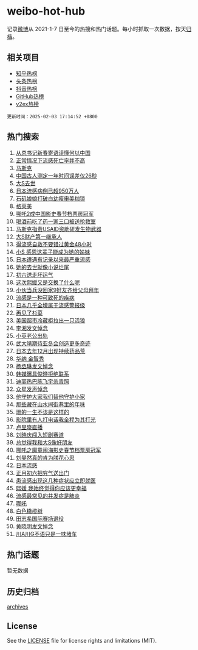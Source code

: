 # weibo-hot-hub

记录[微博](https://www.weibo.com)从 2021-1-7 日至今的热搜和热门话题。每小时抓取一次数据，按天[归档](archives)。

## 相关项目

- [知乎热榜](https://github.com/lonnyzhang423/zhihu-hot-hub)
- [头条热榜](https://github.com/lonnyzhang423/toutiao-hot-hub)
- [抖音热榜](https://github.com/lonnyzhang423/douyin-hot-hub)
- [GitHub热榜](https://github.com/lonnyzhang423/github-hot-hub)
- [v2ex热榜](https://github.com/lonnyzhang423/v2ex-hot-hub)


`更新时间：2025-02-03 17:14:52 +0800`

## 热门搜索

1. [从总书记新春寄语读懂何以中国](https://m.weibo.cn/search?containerid=100103type%3D1%26t%3D10%26q%3D%23%E4%BB%8E%E6%80%BB%E4%B9%A6%E8%AE%B0%E6%96%B0%E6%98%A5%E5%AF%84%E8%AF%AD%E8%AF%BB%E6%87%82%E4%BD%95%E4%BB%A5%E4%B8%AD%E5%9B%BD%23&stream_entry_id=51&isnewpage=1&extparam=seat%3D1%26cate%3D10103%26filter_type%3Drealtimehot%26stream_entry_id%3D51%26q%3D%2523%25E4%25BB%258E%25E6%2580%25BB%25E4%25B9%25A6%25E8%25AE%25B0%25E6%2596%25B0%25E6%2598%25A5%25E5%25AF%2584%25E8%25AF%25AD%25E8%25AF%25BB%25E6%2587%2582%25E4%25BD%2595%25E4%25BB%25A5%25E4%25B8%25AD%25E5%259B%25BD%2523%26dgr%3D0%26pos%3D0%26c_type%3D51%26display_time%3D1738574091%26pre_seqid%3D173857409180001111471137)
1. [正常情况下流感死亡率并不高](https://m.weibo.cn/search?containerid=100103type%3D1%26t%3D10%26q%3D%23%E6%AD%A3%E5%B8%B8%E6%83%85%E5%86%B5%E4%B8%8B%E6%B5%81%E6%84%9F%E6%AD%BB%E4%BA%A1%E7%8E%87%E5%B9%B6%E4%B8%8D%E9%AB%98%23&stream_entry_id=31&isnewpage=1&extparam=seat%3D1%26band_rank%3D1%26filter_type%3Drealtimehot%26q%3D%2523%25E6%25AD%25A3%25E5%25B8%25B8%25E6%2583%2585%25E5%2586%25B5%25E4%25B8%258B%25E6%25B5%2581%25E6%2584%259F%25E6%25AD%25BB%25E4%25BA%25A1%25E7%258E%2587%25E5%25B9%25B6%25E4%25B8%258D%25E9%25AB%2598%2523%26c_type%3D31%26pos%3D0%26cate%3D5001%26flag%3D2%26stream_entry_id%3D31%26dgr%3D0%26realpos%3D1%26lcate%3D5001%26display_time%3D1738574091%26pre_seqid%3D173857409180001111471137)
1. [马斯克](https://m.weibo.cn/search?containerid=100103type%3D1%26t%3D10%26q%3D%E9%A9%AC%E6%96%AF%E5%85%8B&stream_entry_id=31&isnewpage=1&extparam=seat%3D1%26band_rank%3D2%26filter_type%3Drealtimehot%26q%3D%25E9%25A9%25AC%25E6%2596%25AF%25E5%2585%258B%26c_type%3D31%26pos%3D1%26cate%3D5001%26flag%3D0%26stream_entry_id%3D31%26dgr%3D0%26realpos%3D2%26lcate%3D5001%26display_time%3D1738574091%26pre_seqid%3D173857409180001111471137)
1. [中国古人测定一年时间误差仅26秒](https://m.weibo.cn/search?containerid=100103type%3D1%26t%3D10%26q%3D%23%E4%B8%AD%E5%9B%BD%E5%8F%A4%E4%BA%BA%E6%B5%8B%E5%AE%9A%E4%B8%80%E5%B9%B4%E6%97%B6%E9%97%B4%E8%AF%AF%E5%B7%AE%E4%BB%8526%E7%A7%92%23&stream_entry_id=31&isnewpage=1&extparam=seat%3D1%26band_rank%3D3%26filter_type%3Drealtimehot%26q%3D%2523%25E4%25B8%25AD%25E5%259B%25BD%25E5%258F%25A4%25E4%25BA%25BA%25E6%25B5%258B%25E5%25AE%259A%25E4%25B8%2580%25E5%25B9%25B4%25E6%2597%25B6%25E9%2597%25B4%25E8%25AF%25AF%25E5%25B7%25AE%25E4%25BB%258526%25E7%25A7%2592%2523%26c_type%3D31%26pos%3D2%26cate%3D5001%26flag%3D0%26stream_entry_id%3D31%26dgr%3D0%26realpos%3D3%26lcate%3D5001%26display_time%3D1738574091%26pre_seqid%3D173857409180001111471137)
1. [大S去世](https://m.weibo.cn/search?containerid=100103type%3D1%26t%3D10%26q%3D%23%E5%A4%A7S%E5%8E%BB%E4%B8%96%23&stream_entry_id=31&isnewpage=1&extparam=seat%3D1%26band_rank%3D4%26filter_type%3Drealtimehot%26q%3D%2523%25E5%25A4%25A7S%25E5%258E%25BB%25E4%25B8%2596%2523%26c_type%3D31%26pos%3D3%26cate%3D5001%26flag%3D4%26stream_entry_id%3D31%26dgr%3D0%26realpos%3D4%26lcate%3D5001%26display_time%3D1738574091%26pre_seqid%3D173857409180001111471137)
1. [日本流感病例已超950万人](https://m.weibo.cn/search?containerid=100103type%3D1%26t%3D10%26q%3D%23%E6%97%A5%E6%9C%AC%E6%B5%81%E6%84%9F%E7%97%85%E4%BE%8B%E5%B7%B2%E8%B6%85950%E4%B8%87%E4%BA%BA%23&stream_entry_id=31&isnewpage=1&extparam=seat%3D1%26band_rank%3D5%26filter_type%3Drealtimehot%26q%3D%2523%25E6%2597%25A5%25E6%259C%25AC%25E6%25B5%2581%25E6%2584%259F%25E7%2597%2585%25E4%25BE%258B%25E5%25B7%25B2%25E8%25B6%2585950%25E4%25B8%2587%25E4%25BA%25BA%2523%26c_type%3D31%26pos%3D4%26cate%3D5001%26flag%3D0%26stream_entry_id%3D31%26dgr%3D0%26realpos%3D5%26lcate%3D5001%26display_time%3D1738574091%26pre_seqid%3D173857409180001111471137)
1. [石矶娘娘打破白幼瘦审美枷锁](https://m.weibo.cn/search?containerid=100103type%3D1%26t%3D10%26q%3D%23%E7%9F%B3%E7%9F%B6%E5%A8%98%E5%A8%98%E6%89%93%E7%A0%B4%E7%99%BD%E5%B9%BC%E7%98%A6%E5%AE%A1%E7%BE%8E%E6%9E%B7%E9%94%81%23&stream_entry_id=31&isnewpage=1&extparam=seat%3D1%26band_rank%3D6%26filter_type%3Drealtimehot%26q%3D%2523%25E7%259F%25B3%25E7%259F%25B6%25E5%25A8%2598%25E5%25A8%2598%25E6%2589%2593%25E7%25A0%25B4%25E7%2599%25BD%25E5%25B9%25BC%25E7%2598%25A6%25E5%25AE%25A1%25E7%25BE%258E%25E6%259E%25B7%25E9%2594%2581%2523%26c_type%3D31%26pos%3D5%26cate%3D5001%26flag%3D2%26stream_entry_id%3D31%26dgr%3D0%26realpos%3D6%26lcate%3D5001%26display_time%3D1738574091%26pre_seqid%3D173857409180001111471137)
1. [格莱美](https://m.weibo.cn/search?containerid=100103type%3D1%26t%3D10%26q%3D%E6%A0%BC%E8%8E%B1%E7%BE%8E&stream_entry_id=31&isnewpage=1&extparam=seat%3D1%26band_rank%3D7%26filter_type%3Drealtimehot%26q%3D%25E6%25A0%25BC%25E8%258E%25B1%25E7%25BE%258E%26c_type%3D31%26pos%3D6%26cate%3D5001%26flag%3D16%26stream_entry_id%3D31%26dgr%3D0%26realpos%3D7%26lcate%3D5001%26display_time%3D1738574091%26pre_seqid%3D173857409180001111471137)
1. [哪吒2成中国影史春节档票房冠军](https://m.weibo.cn/search?containerid=100103type%3D1%26t%3D10%26q%3D%23%E5%93%AA%E5%90%922%E6%88%90%E4%B8%AD%E5%9B%BD%E5%BD%B1%E5%8F%B2%E6%98%A5%E8%8A%82%E6%A1%A3%E7%A5%A8%E6%88%BF%E5%86%A0%E5%86%9B%23&stream_entry_id=31&isnewpage=1&extparam=seat%3D1%26band_rank%3D8%26filter_type%3Drealtimehot%26q%3D%2523%25E5%2593%25AA%25E5%2590%25922%25E6%2588%2590%25E4%25B8%25AD%25E5%259B%25BD%25E5%25BD%25B1%25E5%258F%25B2%25E6%2598%25A5%25E8%258A%2582%25E6%25A1%25A3%25E7%25A5%25A8%25E6%2588%25BF%25E5%2586%25A0%25E5%2586%259B%2523%26c_type%3D31%26pos%3D7%26cate%3D5001%26flag%3D0%26stream_entry_id%3D31%26dgr%3D0%26realpos%3D8%26lcate%3D5001%26display_time%3D1738574091%26pre_seqid%3D173857409180001111471137)
1. [喝酒前吃了药一家三口被送抢救室](https://m.weibo.cn/search?containerid=100103type%3D1%26t%3D10%26q%3D%23%E5%96%9D%E9%85%92%E5%89%8D%E5%90%83%E4%BA%86%E8%8D%AF%E4%B8%80%E5%AE%B6%E4%B8%89%E5%8F%A3%E8%A2%AB%E9%80%81%E6%8A%A2%E6%95%91%E5%AE%A4%23&stream_entry_id=31&isnewpage=1&extparam=seat%3D1%26band_rank%3D9%26filter_type%3Drealtimehot%26q%3D%2523%25E5%2596%259D%25E9%2585%2592%25E5%2589%258D%25E5%2590%2583%25E4%25BA%2586%25E8%258D%25AF%25E4%25B8%2580%25E5%25AE%25B6%25E4%25B8%2589%25E5%258F%25A3%25E8%25A2%25AB%25E9%2580%2581%25E6%258A%25A2%25E6%2595%2591%25E5%25AE%25A4%2523%26c_type%3D31%26pos%3D8%26cate%3D5001%26flag%3D0%26stream_entry_id%3D31%26dgr%3D0%26realpos%3D9%26lcate%3D5001%26display_time%3D1738574091%26pre_seqid%3D173857409180001111471137)
1. [马斯克指责USAID资助研发生物武器](https://m.weibo.cn/search?containerid=100103type%3D1%26t%3D10%26q%3D%23%E9%A9%AC%E6%96%AF%E5%85%8B%E6%8C%87%E8%B4%A3USAID%E8%B5%84%E5%8A%A9%E7%A0%94%E5%8F%91%E7%94%9F%E7%89%A9%E6%AD%A6%E5%99%A8%23&stream_entry_id=31&isnewpage=1&extparam=seat%3D1%26band_rank%3D10%26filter_type%3Drealtimehot%26q%3D%2523%25E9%25A9%25AC%25E6%2596%25AF%25E5%2585%258B%25E6%258C%2587%25E8%25B4%25A3USAID%25E8%25B5%2584%25E5%258A%25A9%25E7%25A0%2594%25E5%258F%2591%25E7%2594%259F%25E7%2589%25A9%25E6%25AD%25A6%25E5%2599%25A8%2523%26c_type%3D31%26pos%3D9%26cate%3D5001%26flag%3D0%26stream_entry_id%3D31%26dgr%3D0%26realpos%3D10%26lcate%3D5001%26display_time%3D1738574091%26pre_seqid%3D173857409180001111471137)
1. [大S财产第一继承人](https://m.weibo.cn/search?containerid=100103type%3D1%26t%3D10%26q%3D%23%E5%A4%A7S%E8%B4%A2%E4%BA%A7%E7%AC%AC%E4%B8%80%E7%BB%A7%E6%89%BF%E4%BA%BA%23&stream_entry_id=31&isnewpage=1&extparam=seat%3D1%26band_rank%3D11%26filter_type%3Drealtimehot%26q%3D%2523%25E5%25A4%25A7S%25E8%25B4%25A2%25E4%25BA%25A7%25E7%25AC%25AC%25E4%25B8%2580%25E7%25BB%25A7%25E6%2589%25BF%25E4%25BA%25BA%2523%26c_type%3D31%26pos%3D10%26cate%3D5001%26flag%3D1%26stream_entry_id%3D31%26dgr%3D0%26realpos%3D11%26lcate%3D5001%26display_time%3D1738574091%26pre_seqid%3D173857409180001111471137)
1. [得流感自救不要错过黄金48小时](https://m.weibo.cn/search?containerid=100103type%3D1%26t%3D10%26q%3D%23%E5%BE%97%E6%B5%81%E6%84%9F%E8%87%AA%E6%95%91%E4%B8%8D%E8%A6%81%E9%94%99%E8%BF%87%E9%BB%84%E9%87%9148%E5%B0%8F%E6%97%B6%23&stream_entry_id=31&isnewpage=1&extparam=seat%3D1%26band_rank%3D12%26filter_type%3Drealtimehot%26q%3D%2523%25E5%25BE%2597%25E6%25B5%2581%25E6%2584%259F%25E8%2587%25AA%25E6%2595%2591%25E4%25B8%258D%25E8%25A6%2581%25E9%2594%2599%25E8%25BF%2587%25E9%25BB%2584%25E9%2587%259148%25E5%25B0%258F%25E6%2597%25B6%2523%26c_type%3D31%26pos%3D11%26cate%3D5001%26flag%3D0%26stream_entry_id%3D31%26dgr%3D0%26realpos%3D12%26lcate%3D5001%26display_time%3D1738574091%26pre_seqid%3D173857409180001111471137)
1. [小S 感恩这辈子能成为她的姊妹](https://m.weibo.cn/search?containerid=100103type%3D1%26t%3D10%26q%3D%E5%B0%8FS+%E6%84%9F%E6%81%A9%E8%BF%99%E8%BE%88%E5%AD%90%E8%83%BD%E6%88%90%E4%B8%BA%E5%A5%B9%E7%9A%84%E5%A7%8A%E5%A6%B9&stream_entry_id=31&isnewpage=1&extparam=seat%3D1%26band_rank%3D13%26filter_type%3Drealtimehot%26q%3D%25E5%25B0%258FS%2520%25E6%2584%259F%25E6%2581%25A9%25E8%25BF%2599%25E8%25BE%2588%25E5%25AD%2590%25E8%2583%25BD%25E6%2588%2590%25E4%25B8%25BA%25E5%25A5%25B9%25E7%259A%2584%25E5%25A7%258A%25E5%25A6%25B9%26c_type%3D31%26pos%3D12%26cate%3D5001%26flag%3D2%26stream_entry_id%3D31%26dgr%3D0%26realpos%3D13%26lcate%3D5001%26display_time%3D1738574091%26pre_seqid%3D173857409180001111471137)
1. [日本遭遇有记录以来最严重流感](https://m.weibo.cn/search?containerid=100103type%3D1%26t%3D10%26q%3D%23%E6%97%A5%E6%9C%AC%E9%81%AD%E9%81%87%E6%9C%89%E8%AE%B0%E5%BD%95%E4%BB%A5%E6%9D%A5%E6%9C%80%E4%B8%A5%E9%87%8D%E6%B5%81%E6%84%9F%23&stream_entry_id=31&isnewpage=1&extparam=seat%3D1%26band_rank%3D14%26filter_type%3Drealtimehot%26q%3D%2523%25E6%2597%25A5%25E6%259C%25AC%25E9%2581%25AD%25E9%2581%2587%25E6%259C%2589%25E8%25AE%25B0%25E5%25BD%2595%25E4%25BB%25A5%25E6%259D%25A5%25E6%259C%2580%25E4%25B8%25A5%25E9%2587%258D%25E6%25B5%2581%25E6%2584%259F%2523%26c_type%3D31%26pos%3D13%26cate%3D5001%26flag%3D0%26stream_entry_id%3D31%26dgr%3D0%26realpos%3D14%26lcate%3D5001%26display_time%3D1738574091%26pre_seqid%3D173857409180001111471137)
1. [她的去世就像小说烂尾](https://m.weibo.cn/search?containerid=100103type%3D1%26t%3D10%26q%3D%23%E5%A5%B9%E7%9A%84%E5%8E%BB%E4%B8%96%E5%B0%B1%E5%83%8F%E5%B0%8F%E8%AF%B4%E7%83%82%E5%B0%BE%23&stream_entry_id=31&isnewpage=1&extparam=seat%3D1%26band_rank%3D15%26filter_type%3Drealtimehot%26q%3D%2523%25E5%25A5%25B9%25E7%259A%2584%25E5%258E%25BB%25E4%25B8%2596%25E5%25B0%25B1%25E5%2583%258F%25E5%25B0%258F%25E8%25AF%25B4%25E7%2583%2582%25E5%25B0%25BE%2523%26c_type%3D31%26pos%3D14%26cate%3D5001%26flag%3D1%26stream_entry_id%3D31%26dgr%3D0%26realpos%3D15%26lcate%3D5001%26display_time%3D1738574091%26pre_seqid%3D173857409180001111471137)
1. [初六送走坏运气](https://m.weibo.cn/search?containerid=100103type%3D1%26t%3D10%26q%3D%23%E5%88%9D%E5%85%AD%E9%80%81%E8%B5%B0%E5%9D%8F%E8%BF%90%E6%B0%94%23&stream_entry_id=31&isnewpage=1&extparam=seat%3D1%26band_rank%3D16%26filter_type%3Drealtimehot%26q%3D%2523%25E5%2588%259D%25E5%2585%25AD%25E9%2580%2581%25E8%25B5%25B0%25E5%259D%258F%25E8%25BF%2590%25E6%25B0%2594%2523%26c_type%3D31%26pos%3D15%26cate%3D5001%26flag%3D0%26stream_entry_id%3D31%26dgr%3D0%26realpos%3D16%26lcate%3D5001%26display_time%3D1738574091%26pre_seqid%3D173857409180001111471137)
1. [这次熙媛又是交换了什么呢](https://m.weibo.cn/search?containerid=100103type%3D1%26t%3D10%26q%3D%23%E8%BF%99%E6%AC%A1%E7%86%99%E5%AA%9B%E5%8F%88%E6%98%AF%E4%BA%A4%E6%8D%A2%E4%BA%86%E4%BB%80%E4%B9%88%E5%91%A2%23&stream_entry_id=31&isnewpage=1&extparam=seat%3D1%26band_rank%3D17%26filter_type%3Drealtimehot%26q%3D%2523%25E8%25BF%2599%25E6%25AC%25A1%25E7%2586%2599%25E5%25AA%259B%25E5%258F%2588%25E6%2598%25AF%25E4%25BA%25A4%25E6%258D%25A2%25E4%25BA%2586%25E4%25BB%2580%25E4%25B9%2588%25E5%2591%25A2%2523%26c_type%3D31%26pos%3D16%26cate%3D5001%26flag%3D2%26stream_entry_id%3D31%26dgr%3D0%26realpos%3D17%26lcate%3D5001%26display_time%3D1738574091%26pre_seqid%3D173857409180001111471137)
1. [小伙当兵没回家9好友齐给父母拜年](https://m.weibo.cn/search?containerid=100103type%3D1%26t%3D10%26q%3D%23%E5%B0%8F%E4%BC%99%E5%BD%93%E5%85%B5%E6%B2%A1%E5%9B%9E%E5%AE%B69%E5%A5%BD%E5%8F%8B%E9%BD%90%E7%BB%99%E7%88%B6%E6%AF%8D%E6%8B%9C%E5%B9%B4%23&stream_entry_id=31&isnewpage=1&extparam=seat%3D1%26band_rank%3D18%26filter_type%3Drealtimehot%26q%3D%2523%25E5%25B0%258F%25E4%25BC%2599%25E5%25BD%2593%25E5%2585%25B5%25E6%25B2%25A1%25E5%259B%259E%25E5%25AE%25B69%25E5%25A5%25BD%25E5%258F%258B%25E9%25BD%2590%25E7%25BB%2599%25E7%2588%25B6%25E6%25AF%258D%25E6%258B%259C%25E5%25B9%25B4%2523%26c_type%3D31%26pos%3D17%26cate%3D5001%26flag%3D1%26stream_entry_id%3D31%26dgr%3D0%26realpos%3D18%26lcate%3D5001%26display_time%3D1738574091%26pre_seqid%3D173857409180001111471137)
1. [流感是一种可致死的疾病](https://m.weibo.cn/search?containerid=100103type%3D1%26t%3D10%26q%3D%23%E6%B5%81%E6%84%9F%E6%98%AF%E4%B8%80%E7%A7%8D%E5%8F%AF%E8%87%B4%E6%AD%BB%E7%9A%84%E7%96%BE%E7%97%85%23&stream_entry_id=31&isnewpage=1&extparam=seat%3D1%26band_rank%3D19%26filter_type%3Drealtimehot%26q%3D%2523%25E6%25B5%2581%25E6%2584%259F%25E6%2598%25AF%25E4%25B8%2580%25E7%25A7%258D%25E5%258F%25AF%25E8%2587%25B4%25E6%25AD%25BB%25E7%259A%2584%25E7%2596%25BE%25E7%2597%2585%2523%26c_type%3D31%26pos%3D18%26cate%3D5001%26flag%3D0%26stream_entry_id%3D31%26dgr%3D0%26realpos%3D19%26lcate%3D5001%26display_time%3D1738574091%26pre_seqid%3D173857409180001111471137)
1. [日本几乎全境属于流感警报级](https://m.weibo.cn/search?containerid=100103type%3D1%26t%3D10%26q%3D%23%E6%97%A5%E6%9C%AC%E5%87%A0%E4%B9%8E%E5%85%A8%E5%A2%83%E5%B1%9E%E4%BA%8E%E6%B5%81%E6%84%9F%E8%AD%A6%E6%8A%A5%E7%BA%A7%23&stream_entry_id=31&isnewpage=1&extparam=seat%3D1%26band_rank%3D20%26filter_type%3Drealtimehot%26q%3D%2523%25E6%2597%25A5%25E6%259C%25AC%25E5%2587%25A0%25E4%25B9%258E%25E5%2585%25A8%25E5%25A2%2583%25E5%25B1%259E%25E4%25BA%258E%25E6%25B5%2581%25E6%2584%259F%25E8%25AD%25A6%25E6%258A%25A5%25E7%25BA%25A7%2523%26c_type%3D31%26pos%3D19%26cate%3D5001%26flag%3D1%26stream_entry_id%3D31%26dgr%3D0%26realpos%3D20%26lcate%3D5001%26display_time%3D1738574091%26pre_seqid%3D173857409180001111471137)
1. [再见了杉菜](https://m.weibo.cn/search?containerid=100103type%3D1%26t%3D10%26q%3D%23%E5%86%8D%E8%A7%81%E4%BA%86%E6%9D%89%E8%8F%9C%23&stream_entry_id=31&isnewpage=1&extparam=seat%3D1%26band_rank%3D21%26filter_type%3Drealtimehot%26q%3D%2523%25E5%2586%258D%25E8%25A7%2581%25E4%25BA%2586%25E6%259D%2589%25E8%258F%259C%2523%26c_type%3D31%26pos%3D20%26cate%3D5001%26flag%3D0%26stream_entry_id%3D31%26dgr%3D0%26realpos%3D21%26lcate%3D5001%26display_time%3D1738574091%26pre_seqid%3D173857409180001111471137)
1. [美国超市冷藏柜拉出一只活狼](https://m.weibo.cn/search?containerid=100103type%3D1%26t%3D10%26q%3D%23%E7%BE%8E%E5%9B%BD%E8%B6%85%E5%B8%82%E5%86%B7%E8%97%8F%E6%9F%9C%E6%8B%89%E5%87%BA%E4%B8%80%E5%8F%AA%E6%B4%BB%E7%8B%BC%23&stream_entry_id=31&isnewpage=1&extparam=seat%3D1%26band_rank%3D22%26filter_type%3Drealtimehot%26q%3D%2523%25E7%25BE%258E%25E5%259B%25BD%25E8%25B6%2585%25E5%25B8%2582%25E5%2586%25B7%25E8%2597%258F%25E6%259F%259C%25E6%258B%2589%25E5%2587%25BA%25E4%25B8%2580%25E5%258F%25AA%25E6%25B4%25BB%25E7%258B%25BC%2523%26c_type%3D31%26pos%3D21%26cate%3D5001%26flag%3D1%26stream_entry_id%3D31%26dgr%3D0%26realpos%3D22%26lcate%3D5001%26display_time%3D1738574091%26pre_seqid%3D173857409180001111471137)
1. [李湘发文悼念](https://m.weibo.cn/search?containerid=100103type%3D1%26t%3D10%26q%3D%23%E6%9D%8E%E6%B9%98%E5%8F%91%E6%96%87%E6%82%BC%E5%BF%B5%23&stream_entry_id=31&isnewpage=1&extparam=seat%3D1%26band_rank%3D23%26filter_type%3Drealtimehot%26q%3D%2523%25E6%259D%258E%25E6%25B9%2598%25E5%258F%2591%25E6%2596%2587%25E6%2582%25BC%25E5%25BF%25B5%2523%26c_type%3D31%26pos%3D22%26cate%3D5001%26flag%3D0%26stream_entry_id%3D31%26dgr%3D0%26realpos%3D23%26lcate%3D5001%26display_time%3D1738574091%26pre_seqid%3D173857409180001111471137)
1. [小英老公出轨](https://m.weibo.cn/search?containerid=100103type%3D1%26t%3D10%26q%3D%23%E5%B0%8F%E8%8B%B1%E8%80%81%E5%85%AC%E5%87%BA%E8%BD%A8%23&stream_entry_id=31&isnewpage=1&extparam=seat%3D1%26band_rank%3D24%26filter_type%3Drealtimehot%26q%3D%2523%25E5%25B0%258F%25E8%258B%25B1%25E8%2580%2581%25E5%2585%25AC%25E5%2587%25BA%25E8%25BD%25A8%2523%26c_type%3D31%26pos%3D23%26cate%3D5001%26flag%3D0%26stream_entry_id%3D31%26dgr%3D0%26realpos%3D24%26lcate%3D5001%26display_time%3D1738574091%26pre_seqid%3D173857409180001111471137)
1. [武大靖期待亚冬会创造更多奇迹](https://m.weibo.cn/search?containerid=100103type%3D1%26t%3D10%26q%3D%23%E6%AD%A6%E5%A4%A7%E9%9D%96%E6%9C%9F%E5%BE%85%E4%BA%9A%E5%86%AC%E4%BC%9A%E5%88%9B%E9%80%A0%E6%9B%B4%E5%A4%9A%E5%A5%87%E8%BF%B9%23&stream_entry_id=31&isnewpage=1&extparam=seat%3D1%26band_rank%3D25%26filter_type%3Drealtimehot%26q%3D%2523%25E6%25AD%25A6%25E5%25A4%25A7%25E9%259D%2596%25E6%259C%259F%25E5%25BE%2585%25E4%25BA%259A%25E5%2586%25AC%25E4%25BC%259A%25E5%2588%259B%25E9%2580%25A0%25E6%259B%25B4%25E5%25A4%259A%25E5%25A5%2587%25E8%25BF%25B9%2523%26c_type%3D31%26pos%3D24%26cate%3D5001%26flag%3D1%26stream_entry_id%3D31%26dgr%3D0%26realpos%3D25%26lcate%3D5001%26display_time%3D1738574091%26pre_seqid%3D173857409180001111471137)
1. [日本去年12月出现持续药品荒](https://m.weibo.cn/search?containerid=100103type%3D1%26t%3D10%26q%3D%23%E6%97%A5%E6%9C%AC%E5%8E%BB%E5%B9%B412%E6%9C%88%E5%87%BA%E7%8E%B0%E6%8C%81%E7%BB%AD%E8%8D%AF%E5%93%81%E8%8D%92%23&stream_entry_id=31&isnewpage=1&extparam=seat%3D1%26band_rank%3D26%26filter_type%3Drealtimehot%26q%3D%2523%25E6%2597%25A5%25E6%259C%25AC%25E5%258E%25BB%25E5%25B9%25B412%25E6%259C%2588%25E5%2587%25BA%25E7%258E%25B0%25E6%258C%2581%25E7%25BB%25AD%25E8%258D%25AF%25E5%2593%2581%25E8%258D%2592%2523%26c_type%3D31%26pos%3D25%26cate%3D5001%26flag%3D1%26stream_entry_id%3D31%26dgr%3D0%26realpos%3D26%26lcate%3D5001%26display_time%3D1738574091%26pre_seqid%3D173857409180001111471137)
1. [华纳 金智秀](https://m.weibo.cn/search?containerid=100103type%3D1%26t%3D10%26q%3D%E5%8D%8E%E7%BA%B3+%E9%87%91%E6%99%BA%E7%A7%80&stream_entry_id=31&isnewpage=1&extparam=seat%3D1%26band_rank%3D27%26filter_type%3Drealtimehot%26q%3D%25E5%258D%258E%25E7%25BA%25B3%2520%25E9%2587%2591%25E6%2599%25BA%25E7%25A7%2580%26c_type%3D31%26pos%3D26%26cate%3D5001%26flag%3D1%26stream_entry_id%3D31%26dgr%3D0%26realpos%3D27%26lcate%3D5001%26display_time%3D1738574091%26pre_seqid%3D173857409180001111471137)
1. [杨丞琳发文悼念](https://m.weibo.cn/search?containerid=100103type%3D1%26t%3D10%26q%3D%23%E6%9D%A8%E4%B8%9E%E7%90%B3%E5%8F%91%E6%96%87%E6%82%BC%E5%BF%B5%23&stream_entry_id=31&isnewpage=1&extparam=seat%3D1%26band_rank%3D28%26filter_type%3Drealtimehot%26q%3D%2523%25E6%259D%25A8%25E4%25B8%259E%25E7%2590%25B3%25E5%258F%2591%25E6%2596%2587%25E6%2582%25BC%25E5%25BF%25B5%2523%26c_type%3D31%26pos%3D27%26cate%3D5001%26flag%3D0%26stream_entry_id%3D31%26dgr%3D0%26realpos%3D28%26lcate%3D5001%26display_time%3D1738574091%26pre_seqid%3D173857409180001111471137)
1. [韩媒曝具俊晔拒绝联系](https://m.weibo.cn/search?containerid=100103type%3D1%26t%3D10%26q%3D%23%E9%9F%A9%E5%AA%92%E6%9B%9D%E5%85%B7%E4%BF%8A%E6%99%94%E6%8B%92%E7%BB%9D%E8%81%94%E7%B3%BB%23&stream_entry_id=31&isnewpage=1&extparam=seat%3D1%26band_rank%3D29%26filter_type%3Drealtimehot%26q%3D%2523%25E9%259F%25A9%25E5%25AA%2592%25E6%259B%259D%25E5%2585%25B7%25E4%25BF%258A%25E6%2599%2594%25E6%258B%2592%25E7%25BB%259D%25E8%2581%2594%25E7%25B3%25BB%2523%26c_type%3D31%26pos%3D28%26cate%3D5001%26flag%3D0%26stream_entry_id%3D31%26dgr%3D0%26realpos%3D29%26lcate%3D5001%26display_time%3D1738574091%26pre_seqid%3D173857409180001111471137)
1. [迪丽热巴陈飞宇杀青照](https://m.weibo.cn/search?containerid=100103type%3D1%26t%3D10%26q%3D%23%E8%BF%AA%E4%B8%BD%E7%83%AD%E5%B7%B4%E9%99%88%E9%A3%9E%E5%AE%87%E6%9D%80%E9%9D%92%E7%85%A7%23&stream_entry_id=31&isnewpage=1&extparam=seat%3D1%26band_rank%3D30%26filter_type%3Drealtimehot%26q%3D%2523%25E8%25BF%25AA%25E4%25B8%25BD%25E7%2583%25AD%25E5%25B7%25B4%25E9%2599%2588%25E9%25A3%259E%25E5%25AE%2587%25E6%259D%2580%25E9%259D%2592%25E7%2585%25A7%2523%26c_type%3D31%26pos%3D29%26cate%3D5001%26flag%3D1%26stream_entry_id%3D31%26dgr%3D0%26realpos%3D30%26lcate%3D5001%26display_time%3D1738574091%26pre_seqid%3D173857409180001111471137)
1. [众星发声悼念](https://m.weibo.cn/search?containerid=100103type%3D1%26t%3D10%26q%3D%E4%BC%97%E6%98%9F%E5%8F%91%E5%A3%B0%E6%82%BC%E5%BF%B5&stream_entry_id=31&isnewpage=1&extparam=seat%3D1%26band_rank%3D31%26filter_type%3Drealtimehot%26q%3D%25E4%25BC%2597%25E6%2598%259F%25E5%258F%2591%25E5%25A3%25B0%25E6%2582%25BC%25E5%25BF%25B5%26c_type%3D31%26pos%3D30%26cate%3D5001%26flag%3D0%26stream_entry_id%3D31%26dgr%3D0%26realpos%3D31%26lcate%3D5001%26display_time%3D1738574091%26pre_seqid%3D173857409180001111471137)
1. [他守护大家我们替他守护小家](https://m.weibo.cn/search?containerid=100103type%3D1%26t%3D10%26q%3D%23%E4%BB%96%E5%AE%88%E6%8A%A4%E5%A4%A7%E5%AE%B6%E6%88%91%E4%BB%AC%E6%9B%BF%E4%BB%96%E5%AE%88%E6%8A%A4%E5%B0%8F%E5%AE%B6%23&stream_entry_id=31&isnewpage=1&extparam=seat%3D1%26band_rank%3D32%26filter_type%3Drealtimehot%26q%3D%2523%25E4%25BB%2596%25E5%25AE%2588%25E6%258A%25A4%25E5%25A4%25A7%25E5%25AE%25B6%25E6%2588%2591%25E4%25BB%25AC%25E6%259B%25BF%25E4%25BB%2596%25E5%25AE%2588%25E6%258A%25A4%25E5%25B0%258F%25E5%25AE%25B6%2523%26c_type%3D31%26pos%3D31%26cate%3D5001%26flag%3D1%26stream_entry_id%3D31%26dgr%3D0%26realpos%3D32%26lcate%3D5001%26display_time%3D1738574091%26pre_seqid%3D173857409180001111471137)
1. [那些藏在山水间街巷里的年味](https://m.weibo.cn/search?containerid=100103type%3D1%26t%3D10%26q%3D%23%E9%82%A3%E4%BA%9B%E8%97%8F%E5%9C%A8%E5%B1%B1%E6%B0%B4%E9%97%B4%E8%A1%97%E5%B7%B7%E9%87%8C%E7%9A%84%E5%B9%B4%E5%91%B3%23&stream_entry_id=31&isnewpage=1&extparam=seat%3D1%26band_rank%3D33%26filter_type%3Drealtimehot%26q%3D%2523%25E9%2582%25A3%25E4%25BA%259B%25E8%2597%258F%25E5%259C%25A8%25E5%25B1%25B1%25E6%25B0%25B4%25E9%2597%25B4%25E8%25A1%2597%25E5%25B7%25B7%25E9%2587%258C%25E7%259A%2584%25E5%25B9%25B4%25E5%2591%25B3%2523%26c_type%3D31%26pos%3D32%26cate%3D5001%26flag%3D1%26stream_entry_id%3D31%26dgr%3D0%26realpos%3D33%26lcate%3D5001%26display_time%3D1738574091%26pre_seqid%3D173857409180001111471137)
1. [珊的一生不该是这样的](https://m.weibo.cn/search?containerid=100103type%3D1%26t%3D10%26q%3D%E7%8F%8A%E7%9A%84%E4%B8%80%E7%94%9F%E4%B8%8D%E8%AF%A5%E6%98%AF%E8%BF%99%E6%A0%B7%E7%9A%84&stream_entry_id=31&isnewpage=1&extparam=seat%3D1%26band_rank%3D34%26filter_type%3Drealtimehot%26q%3D%25E7%258F%258A%25E7%259A%2584%25E4%25B8%2580%25E7%2594%259F%25E4%25B8%258D%25E8%25AF%25A5%25E6%2598%25AF%25E8%25BF%2599%25E6%25A0%25B7%25E7%259A%2584%26c_type%3D31%26pos%3D33%26cate%3D5001%26flag%3D0%26stream_entry_id%3D31%26dgr%3D0%26realpos%3D34%26lcate%3D5001%26display_time%3D1738574091%26pre_seqid%3D173857409180001111471137)
1. [影院里有人打电话我全程为其打光](https://m.weibo.cn/search?containerid=100103type%3D1%26t%3D10%26q%3D%23%E5%BD%B1%E9%99%A2%E9%87%8C%E6%9C%89%E4%BA%BA%E6%89%93%E7%94%B5%E8%AF%9D%E6%88%91%E5%85%A8%E7%A8%8B%E4%B8%BA%E5%85%B6%E6%89%93%E5%85%89%23&stream_entry_id=31&isnewpage=1&extparam=seat%3D1%26band_rank%3D35%26filter_type%3Drealtimehot%26q%3D%2523%25E5%25BD%25B1%25E9%2599%25A2%25E9%2587%258C%25E6%259C%2589%25E4%25BA%25BA%25E6%2589%2593%25E7%2594%25B5%25E8%25AF%259D%25E6%2588%2591%25E5%2585%25A8%25E7%25A8%258B%25E4%25B8%25BA%25E5%2585%25B6%25E6%2589%2593%25E5%2585%2589%2523%26c_type%3D31%26pos%3D34%26cate%3D5001%26flag%3D1%26stream_entry_id%3D31%26dgr%3D0%26realpos%3D35%26lcate%3D5001%26display_time%3D1738574091%26pre_seqid%3D173857409180001111471137)
1. [卢昱晓直播](https://m.weibo.cn/search?containerid=100103type%3D1%26t%3D10%26q%3D%E5%8D%A2%E6%98%B1%E6%99%93%E7%9B%B4%E6%92%AD&stream_entry_id=31&isnewpage=1&extparam=seat%3D1%26band_rank%3D36%26filter_type%3Drealtimehot%26q%3D%25E5%258D%25A2%25E6%2598%25B1%25E6%2599%2593%25E7%259B%25B4%25E6%2592%25AD%26c_type%3D31%26pos%3D35%26cate%3D5001%26flag%3D1%26stream_entry_id%3D31%26dgr%3D0%26realpos%3D36%26lcate%3D5001%26display_time%3D1738574091%26pre_seqid%3D173857409180001111471137)
1. [刘晓庆闯入短剧赛道](https://m.weibo.cn/search?containerid=100103type%3D1%26t%3D10%26q%3D%E5%88%98%E6%99%93%E5%BA%86%E9%97%AF%E5%85%A5%E7%9F%AD%E5%89%A7%E8%B5%9B%E9%81%93&stream_entry_id=31&isnewpage=1&extparam=seat%3D1%26band_rank%3D37%26filter_type%3Drealtimehot%26q%3D%25E5%2588%2598%25E6%2599%2593%25E5%25BA%2586%25E9%2597%25AF%25E5%2585%25A5%25E7%259F%25AD%25E5%2589%25A7%25E8%25B5%259B%25E9%2581%2593%26c_type%3D31%26pos%3D36%26cate%3D5001%26flag%3D1%26stream_entry_id%3D31%26dgr%3D0%26realpos%3D37%26lcate%3D5001%26display_time%3D1738574091%26pre_seqid%3D173857409180001111471137)
1. [总觉得我和大S像好朋友](https://m.weibo.cn/search?containerid=100103type%3D1%26t%3D10%26q%3D%E6%80%BB%E8%A7%89%E5%BE%97%E6%88%91%E5%92%8C%E5%A4%A7S%E5%83%8F%E5%A5%BD%E6%9C%8B%E5%8F%8B&stream_entry_id=31&isnewpage=1&extparam=seat%3D1%26band_rank%3D38%26filter_type%3Drealtimehot%26q%3D%25E6%2580%25BB%25E8%25A7%2589%25E5%25BE%2597%25E6%2588%2591%25E5%2592%258C%25E5%25A4%25A7S%25E5%2583%258F%25E5%25A5%25BD%25E6%259C%258B%25E5%258F%258B%26c_type%3D31%26pos%3D37%26cate%3D5001%26flag%3D0%26stream_entry_id%3D31%26dgr%3D0%26realpos%3D38%26lcate%3D5001%26display_time%3D1738574091%26pre_seqid%3D173857409180001111471137)
1. [哪吒之魔童闹海影史春节档票房冠军](https://m.weibo.cn/search?containerid=100103type%3D1%26t%3D10%26q%3D%23%E5%93%AA%E5%90%92%E4%B9%8B%E9%AD%94%E7%AB%A5%E9%97%B9%E6%B5%B7%E5%BD%B1%E5%8F%B2%E6%98%A5%E8%8A%82%E6%A1%A3%E7%A5%A8%E6%88%BF%E5%86%A0%E5%86%9B%23&stream_entry_id=31&isnewpage=1&extparam=seat%3D1%26band_rank%3D39%26filter_type%3Drealtimehot%26q%3D%2523%25E5%2593%25AA%25E5%2590%2592%25E4%25B9%258B%25E9%25AD%2594%25E7%25AB%25A5%25E9%2597%25B9%25E6%25B5%25B7%25E5%25BD%25B1%25E5%258F%25B2%25E6%2598%25A5%25E8%258A%2582%25E6%25A1%25A3%25E7%25A5%25A8%25E6%2588%25BF%25E5%2586%25A0%25E5%2586%259B%2523%26c_type%3D31%26pos%3D38%26cate%3D5001%26flag%3D0%26stream_entry_id%3D31%26dgr%3D0%26realpos%3D39%26lcate%3D5001%26display_time%3D1738574091%26pre_seqid%3D173857409180001111471137)
1. [刘昊然真的肯为朕花心思](https://m.weibo.cn/search?containerid=100103type%3D1%26t%3D10%26q%3D%E5%88%98%E6%98%8A%E7%84%B6%E7%9C%9F%E7%9A%84%E8%82%AF%E4%B8%BA%E6%9C%95%E8%8A%B1%E5%BF%83%E6%80%9D&stream_entry_id=31&isnewpage=1&extparam=seat%3D1%26band_rank%3D40%26filter_type%3Drealtimehot%26q%3D%25E5%2588%2598%25E6%2598%258A%25E7%2584%25B6%25E7%259C%259F%25E7%259A%2584%25E8%2582%25AF%25E4%25B8%25BA%25E6%259C%2595%25E8%258A%25B1%25E5%25BF%2583%25E6%2580%259D%26c_type%3D31%26pos%3D39%26cate%3D5001%26flag%3D1%26stream_entry_id%3D31%26dgr%3D0%26realpos%3D40%26lcate%3D5001%26display_time%3D1738574091%26pre_seqid%3D173857409180001111471137)
1. [日本流感](https://m.weibo.cn/search?containerid=100103type%3D1%26t%3D10%26q%3D%E6%97%A5%E6%9C%AC%E6%B5%81%E6%84%9F&stream_entry_id=31&isnewpage=1&extparam=seat%3D1%26band_rank%3D41%26filter_type%3Drealtimehot%26q%3D%25E6%2597%25A5%25E6%259C%25AC%25E6%25B5%2581%25E6%2584%259F%26c_type%3D31%26pos%3D40%26cate%3D5001%26flag%3D0%26stream_entry_id%3D31%26dgr%3D0%26realpos%3D41%26lcate%3D5001%26display_time%3D1738574091%26pre_seqid%3D173857409180001111471137)
1. [正月初六把穷气送出门](https://m.weibo.cn/search?containerid=100103type%3D1%26t%3D10%26q%3D%23%E6%AD%A3%E6%9C%88%E5%88%9D%E5%85%AD%E6%8A%8A%E7%A9%B7%E6%B0%94%E9%80%81%E5%87%BA%E9%97%A8%23&stream_entry_id=31&isnewpage=1&extparam=seat%3D1%26band_rank%3D42%26filter_type%3Drealtimehot%26q%3D%2523%25E6%25AD%25A3%25E6%259C%2588%25E5%2588%259D%25E5%2585%25AD%25E6%258A%258A%25E7%25A9%25B7%25E6%25B0%2594%25E9%2580%2581%25E5%2587%25BA%25E9%2597%25A8%2523%26c_type%3D31%26pos%3D41%26cate%3D5001%26flag%3D0%26stream_entry_id%3D31%26dgr%3D0%26realpos%3D42%26lcate%3D5001%26display_time%3D1738574091%26pre_seqid%3D173857409180001111471137)
1. [患流感出现这几种症状应立即就医](https://m.weibo.cn/search?containerid=100103type%3D1%26t%3D10%26q%3D%23%E6%82%A3%E6%B5%81%E6%84%9F%E5%87%BA%E7%8E%B0%E8%BF%99%E5%87%A0%E7%A7%8D%E7%97%87%E7%8A%B6%E5%BA%94%E7%AB%8B%E5%8D%B3%E5%B0%B1%E5%8C%BB%23&stream_entry_id=31&isnewpage=1&extparam=seat%3D1%26band_rank%3D43%26filter_type%3Drealtimehot%26q%3D%2523%25E6%2582%25A3%25E6%25B5%2581%25E6%2584%259F%25E5%2587%25BA%25E7%258E%25B0%25E8%25BF%2599%25E5%2587%25A0%25E7%25A7%258D%25E7%2597%2587%25E7%258A%25B6%25E5%25BA%2594%25E7%25AB%258B%25E5%258D%25B3%25E5%25B0%25B1%25E5%258C%25BB%2523%26c_type%3D31%26pos%3D42%26cate%3D5001%26flag%3D1%26stream_entry_id%3D31%26dgr%3D0%26realpos%3D43%26lcate%3D5001%26display_time%3D1738574091%26pre_seqid%3D173857409180001111471137)
1. [熙媛 我始终觉得你应该更幸福](https://m.weibo.cn/search?containerid=100103type%3D1%26t%3D10%26q%3D%E7%86%99%E5%AA%9B+%E6%88%91%E5%A7%8B%E7%BB%88%E8%A7%89%E5%BE%97%E4%BD%A0%E5%BA%94%E8%AF%A5%E6%9B%B4%E5%B9%B8%E7%A6%8F&stream_entry_id=31&isnewpage=1&extparam=seat%3D1%26band_rank%3D44%26filter_type%3Drealtimehot%26q%3D%25E7%2586%2599%25E5%25AA%259B%2520%25E6%2588%2591%25E5%25A7%258B%25E7%25BB%2588%25E8%25A7%2589%25E5%25BE%2597%25E4%25BD%25A0%25E5%25BA%2594%25E8%25AF%25A5%25E6%259B%25B4%25E5%25B9%25B8%25E7%25A6%258F%26c_type%3D31%26pos%3D43%26cate%3D5001%26flag%3D0%26stream_entry_id%3D31%26dgr%3D0%26realpos%3D44%26lcate%3D5001%26display_time%3D1738574091%26pre_seqid%3D173857409180001111471137)
1. [流感最常见的并发症是肺炎](https://m.weibo.cn/search?containerid=100103type%3D1%26t%3D10%26q%3D%23%E6%B5%81%E6%84%9F%E6%9C%80%E5%B8%B8%E8%A7%81%E7%9A%84%E5%B9%B6%E5%8F%91%E7%97%87%E6%98%AF%E8%82%BA%E7%82%8E%23&stream_entry_id=31&isnewpage=1&extparam=seat%3D1%26band_rank%3D45%26filter_type%3Drealtimehot%26q%3D%2523%25E6%25B5%2581%25E6%2584%259F%25E6%259C%2580%25E5%25B8%25B8%25E8%25A7%2581%25E7%259A%2584%25E5%25B9%25B6%25E5%258F%2591%25E7%2597%2587%25E6%2598%25AF%25E8%2582%25BA%25E7%2582%258E%2523%26c_type%3D31%26pos%3D44%26cate%3D5001%26flag%3D0%26stream_entry_id%3D31%26dgr%3D0%26realpos%3D45%26lcate%3D5001%26display_time%3D1738574091%26pre_seqid%3D173857409180001111471137)
1. [哪吒](https://m.weibo.cn/search?containerid=100103type%3D1%26t%3D10%26q%3D%E5%93%AA%E5%90%92&stream_entry_id=31&isnewpage=1&extparam=seat%3D1%26band_rank%3D46%26filter_type%3Drealtimehot%26q%3D%25E5%2593%25AA%25E5%2590%2592%26c_type%3D31%26pos%3D45%26cate%3D5001%26flag%3D0%26stream_entry_id%3D31%26dgr%3D0%26realpos%3D46%26lcate%3D5001%26display_time%3D1738574091%26pre_seqid%3D173857409180001111471137)
1. [白色橄榄树](https://m.weibo.cn/search?containerid=100103type%3D1%26t%3D10%26q%3D%E7%99%BD%E8%89%B2%E6%A9%84%E6%A6%84%E6%A0%91&stream_entry_id=31&isnewpage=1&extparam=seat%3D1%26band_rank%3D47%26filter_type%3Drealtimehot%26q%3D%25E7%2599%25BD%25E8%2589%25B2%25E6%25A9%2584%25E6%25A6%2584%25E6%25A0%2591%26c_type%3D31%26pos%3D46%26cate%3D5001%26flag%3D1%26stream_entry_id%3D31%26dgr%3D0%26realpos%3D47%26lcate%3D5001%26display_time%3D1738574091%26pre_seqid%3D173857409180001111471137)
1. [田志希国际赛场退役](https://m.weibo.cn/search?containerid=100103type%3D1%26t%3D10%26q%3D%23%E7%94%B0%E5%BF%97%E5%B8%8C%E5%9B%BD%E9%99%85%E8%B5%9B%E5%9C%BA%E9%80%80%E5%BD%B9%23&stream_entry_id=31&isnewpage=1&extparam=seat%3D1%26band_rank%3D48%26filter_type%3Drealtimehot%26q%3D%2523%25E7%2594%25B0%25E5%25BF%2597%25E5%25B8%258C%25E5%259B%25BD%25E9%2599%2585%25E8%25B5%259B%25E5%259C%25BA%25E9%2580%2580%25E5%25BD%25B9%2523%26c_type%3D31%26pos%3D47%26cate%3D5001%26flag%3D0%26stream_entry_id%3D31%26dgr%3D0%26realpos%3D48%26lcate%3D5001%26display_time%3D1738574091%26pre_seqid%3D173857409180001111471137)
1. [黄晓明发文悼念](https://m.weibo.cn/search?containerid=100103type%3D1%26t%3D10%26q%3D%23%E9%BB%84%E6%99%93%E6%98%8E%E5%8F%91%E6%96%87%E6%82%BC%E5%BF%B5%23&stream_entry_id=31&isnewpage=1&extparam=seat%3D1%26band_rank%3D49%26filter_type%3Drealtimehot%26q%3D%2523%25E9%25BB%2584%25E6%2599%2593%25E6%2598%258E%25E5%258F%2591%25E6%2596%2587%25E6%2582%25BC%25E5%25BF%25B5%2523%26c_type%3D31%26pos%3D48%26cate%3D5001%26flag%3D0%26stream_entry_id%3D31%26dgr%3D0%26realpos%3D49%26lcate%3D5001%26display_time%3D1738574091%26pre_seqid%3D173857409180001111471137)
1. [川A川G不语只是一味堵车](https://m.weibo.cn/search?containerid=100103type%3D1%26t%3D10%26q%3D%E5%B7%9DA%E5%B7%9DG%E4%B8%8D%E8%AF%AD%E5%8F%AA%E6%98%AF%E4%B8%80%E5%91%B3%E5%A0%B5%E8%BD%A6&stream_entry_id=31&isnewpage=1&extparam=seat%3D1%26band_rank%3D50%26filter_type%3Drealtimehot%26q%3D%25E5%25B7%259DA%25E5%25B7%259DG%25E4%25B8%258D%25E8%25AF%25AD%25E5%258F%25AA%25E6%2598%25AF%25E4%25B8%2580%25E5%2591%25B3%25E5%25A0%25B5%25E8%25BD%25A6%26c_type%3D31%26pos%3D49%26cate%3D5001%26flag%3D1%26stream_entry_id%3D31%26dgr%3D0%26realpos%3D50%26lcate%3D5001%26display_time%3D1738574091%26pre_seqid%3D173857409180001111471137)

## 热门话题

暂无数据

## 历史归档

[archives](archives)

## License

See the [LICENSE](LICENSE) file for license rights and limitations (MIT).
